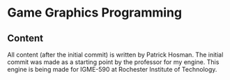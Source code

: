 # Game Graphics Programming

## Content
All content (after the initial commit) is written by Patrick Hosman.
The initial commit was made as a starting point by the professor for my engine. This engine is being made for IGME-590 at Rochester Institute of Technology.
